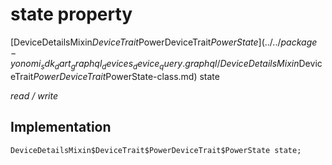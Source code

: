 


# state property






[DeviceDetailsMixin$DeviceTrait$PowerDeviceTrait$PowerState](../../package-yonomi_sdk_dart_graphql_devices_device_query.graphql/DeviceDetailsMixin$DeviceTrait$PowerDeviceTrait$PowerState-class.md) state
  
_read / write_






## Implementation

```dart
DeviceDetailsMixin$DeviceTrait$PowerDeviceTrait$PowerState state;


```







